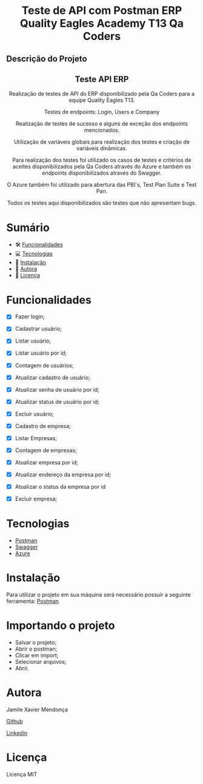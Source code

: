 <h1 align="center">Teste de API com Postman ERP Quality Eagles Academy T13 Qa Coders </h1>

## Descrição do Projeto

<h2 align="center">
Teste API ERP
</h2>
<p align="center"> Realização de testes de API do ERP disponibilizado pela Qa Coders para a equipe Quality Eagles T13. </p>
<p align="center">Testes de endpoints: Login, Users e Company</p>
<p align="center"> Realização de testes de sucesso e alguns de exceção dos endpoints mencionados.</p>
<p align="center"> Utilização de variáveis globais para realização dos testes e criação de variáveis dinâmicas.</p>
<p align="center">Para realização dos testes foi utilizado os casos de testes e critérios de aceites disponibilizados pela Qa Coders através do Azure e também os endpoints disponibilizados através do Swagger.</p>
<p align="center"> O Azure também foi utilizado para abertura das PBI´s, Test Plan Suite e Test Pan.</p>
<p align="center"> Todos os testes aqui disponibilizados são testes que não apresentam bugs. 


# Sumário


- 🛠 [Funcionalidades](#funcionalidades)
- 💻 [Tecnologias](#tecnologias)
- 💽 [Instalação](#instalação)
- 👩 [Autora](#autora)
- 📑 [Licença](#licença)

# Funcionalidades

- [x] Fazer login;
- [x] Cadastrar usuário;
- [x] Listar usuário;
- [x] Listar usuário por id;
- [x] Contagem de usuários;
- [x] Atualizar cadastro de usuário;
- [x] Atualizar senha de usuário por id;
- [x] Atualizar status de usuário por id;
- [x] Excluir usuário;
- [x] Cadastro de empresa;
- [x] Listar Empresas;
- [x] Contagem de empresas;
- [x] Atualizar empresa por id;
- [x] Atualizar endereço da empresa por id;
- [x] Atualizar o status da empresa por id
- [x] Excluir empresa;


# Tecnologias

- [Postman](https://www.postman.com/)
- [Swagger](https://swagger.io/)
- [Azure](https://azure.microsoft.com/pt-br/)


# Instalação

Para utilizar o projeto em sua máquina será necessário possuir a seguinte ferramenta:
[Postman](https://www.postman.com/)

# Importando o projeto

- Salvar o projeto;
- Abrir o postman;
- Clicar em import;
-  Selecionar arquivos;
-  Abrir.

# Autora

<p> Jamile Xavier Mendonça </p>

[Github](https://github.com/jamile-xavier)

[Linkedin](https://www.linkedin.com/in/jamile-xavier/)


# Licença

Licença MIT

